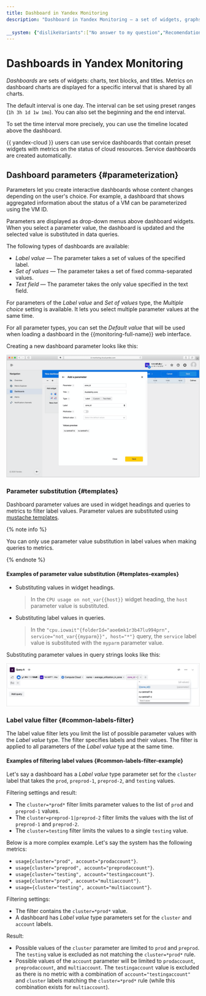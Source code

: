 ```yaml
---
title: Dashboard in Yandex Monitoring
description: "Dashboard in Yandex Monitoring — a set of widgets, graphs, texts and headers. Metrics on dashboard charts are displayed for a specific time interval, common for all charts. Parameters allow you to create interactive dashboards, the content of which changes depending on the user's choice. For example, a dashboard showing a summary of the state of a virtual machine can be parameterized with the virtual machine ID."

__system: {"dislikeVariants":["No answer to my question","Recomendations didn't help","The content doesn't match title","Other"]}
---
```



# Dashboards in Yandex Monitoring

_Dashboards_ are sets of widgets: charts, text blocks, and titles. Metrics on dashboard charts are displayed for a specific interval that is shared by all charts.

The default interval is one day. The interval can be set using preset ranges (`1h 3h 1d 1w 1mo`). You can also set the beginning and the end interval.

To set the time interval more precisely, you can use the timeline located above the dashboard.

{{ yandex-cloud }} users can use service dashboards that contain preset widgets with metrics on the status of cloud resources. Service dashboards are created automatically.

## Dashboard parameters {#parameterization}

Parameters let you create interactive dashboards whose content changes depending on the user's choice. For example, a dashboard that shows aggregated information about the status of a VM can be parameterized using the VM ID.

Parameters are displayed as drop-down menus above dashboard widgets. When you select a parameter value, the dashboard is updated and the selected value is substituted in data queries.

The following types of dashboards are available:

- _Label value_ — The parameter takes a set of values of the specified label.
- _Set of values_ — The parameter takes a set of fixed comma-separated values.
- _Text field_ — The parameter takes the only value specified in the text field.

For parameters of the _Label value_ and _Set of values_ type, the _Multiple choice_ setting is available. It lets you select multiple parameter values at the same time.

For all parameter types, you can set the _Default value_ that will be used when loading a dashboard in the {{monitoring-full-name}} web interface.

Creating a new dashboard parameter looks like this:

![Creating a new dashboard parameter](../../../_assets/monitoring/dashboard-new-parameter.png "Creating a new dashboard parameter")

### Parameter substitution {#templates}

Dashboard parameter values are used in widget headings and queries to metrics to filter label values. Parameter values are substituted using [mustache templates](https://mustache.github.io/).

{% note info %}

You can only use parameter value substitution in label values when making queries to metrics.

{% endnote %}

#### Examples of parameter value substitution {#templates-examples}

- Substituting values in widget headings.

    > In the `CPU usage on not_var{{host}}` widget heading, the `host` parameter value is substituted.
- Substituting label values in queries.

    > In the `"cpu.iowait"{folderId="aoe6mk1r3b47lu994prn", service="not_var{{myparm}}", host="*"}` query, the `service` label value is substituted with the `myparm` parameter value.

Substituting parameter values in query strings looks like this:

![Substituting parameter values in query strings](../../../_assets/monitoring/query-string-templating.png "Substituting parameter values in query strings")

### Label value filter {#сommon-labels-filter}

The label value filter lets you limit the list of possible parameter values with the _Label value_ type. The filter specifies labels and their values. The filter is applied to all parameters of the _Label value_ type at the same time.

#### Examples of filtering label values {#сommon-labels-filter-example}

Let's say a dashboard has a _Label value_ type parameter set for the `cluster` label that takes the `prod`, `preprod-1`, `preprod-2`, and `testing` values.

Filtering settings and result:

- The `cluster=*prod*` filter limits parameter values to the list of `prod` and `preprod-1` values.
- The `cluster=preprod-1|preprod-2` filter limits the values with the list of `preprod-1` and `preprod-2`.
- The `cluster=testing` filter limits the values to a single `testing` value.

Below is a more complex example. Let's say the system has the following metrics:

- `usage{cluster="prod", account="prodaccount"}`.
- `usage{cluster="preprod", account="preprodaccount"}`.
- `usage{cluster="testing", account="testingaccount"}`.
- `usage{cluster="prod", account="multiaccount"}`.
- `usage={cluster="testing", account="multiaccount"}`.

Filtering settings:

- The filter contains the `cluster=*prod*` value.
- A dashboard has _Label value_ type parameters set for the `cluster` and `account` labels.

Result:

- Possible values of the `cluster` parameter are limited to `prod` and `preprod`. The `testing` value is excluded as not matching the `cluster=*prod*` rule.
- Possible values of the `account` parameter will be limited to `prodaccount`, `preprodaccount`, and `multiaccount`. The `testingaccount` value is excluded as there is no metric with a combination of `account="testingaccount"` and `cluster` labels matching the `cluster=*prod*` rule (while this combination exists for `multiaccount`).

